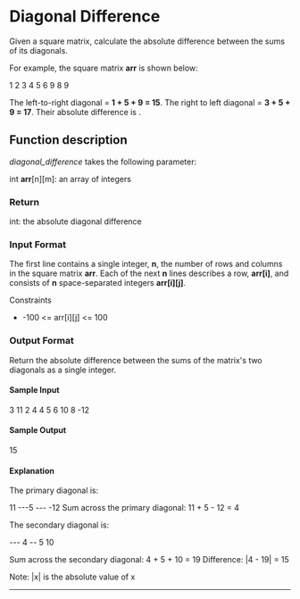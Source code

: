 # Diagonal Difference

Given a square matrix, calculate the absolute difference between the sums of its diagonals.

For example, the square matrix **arr** is shown below:

1 2 3
4 5 6
9 8 9

The left-to-right diagonal = **1 + 5 + 9 = 15**. The right to left diagonal = **3 + 5 + 9 = 17**. Their absolute difference is .

## Function description

_diagonal_difference_ takes the following parameter:

int **arr**[n][m]: an array of integers

### Return

int: the absolute diagonal difference

### Input Format

The first line contains a single integer, **n**, the number of rows and columns in the square matrix **arr**.
Each of the next **n** lines describes a row, **arr[i]**, and consists of **n** space-separated integers **arr[i][j]**.

Constraints

- -100 <= arr[i][j] <= 100

### Output Format

Return the absolute difference between the sums of the matrix's two diagonals as a single integer.

#### Sample Input

3
11 2 4
4 5 6
10 8 -12

#### Sample Output

15

#### Explanation

The primary diagonal is:

11
---5
--- -12
Sum across the primary diagonal: 11 + 5 - 12 = 4

The secondary diagonal is:

--- 4
-- 5
10

Sum across the secondary diagonal: 4 + 5 + 10 = 19
Difference: |4 - 19| = 15

Note: |x| is the absolute value of x

---
